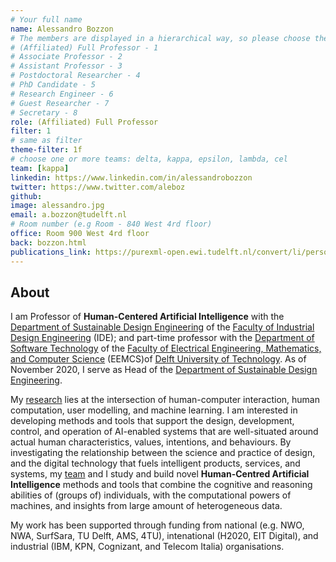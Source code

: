 ```yaml
---
# Your full name 
name: Alessandro Bozzon
# The members are displayed in a hierarchical way, so please choose the role (e.g. Full Professor, Assistant Professor etc) and filter number (e.g. 1, 2, 3) from this list:
# (Affiliated) Full Professor - 1
# Associate Professor - 2
# Assistant Professor - 3
# Postdoctoral Researcher - 4
# PhD Candidate - 5
# Research Engineer - 6 
# Guest Researcher - 7
# Secretary - 8
role: (Affiliated) Full Professor
filter: 1
# same as filter
theme-filter: 1f
# choose one or more teams: delta, kappa, epsilon, lambda, cel
team: [kappa]
linkedin: https://www.linkedin.com/in/alessandrobozzon
twitter: https://www.twitter.com/aleboz
github: 
image: alessandro.jpg
email: a.bozzon@tudelft.nl
# Room number (e.g Room - 840 West 4rd floor)
office: Room 900 West 4rd floor
back: bozzon.html
publications_link: https://purexml-open.ewi.tudelft.nl/convert/li/persons/cf21407c-8c4b-4ddd-b5f4-d68b9932b230
---
```


## About
I am Professor of **Human-Centered Artificial Intelligence** with the [Department of Sustainable Design Engineering](https://www.tudelft.nl/en/ide/about-ide/departments/design-engineering/) of the [Faculty of Industrial Design Engineering](https://www.tudelft.nl/en/ide/) (IDE); and part-time professor with the [Department of Software Technology](https://www.tudelft.nl/ewi/over-de-faculteit/afdelingen/software-technology/) of the [Faculty of Electrical Engineering, Mathematics, and Computer Science](https://www.tudelft.nl/en/eemcs/) (EEMCS)of [Delft University of Technology](https://www.tudelft.nl). As of November 2020, I serve as Head of the [Department of Sustainable Design Engineering](https://www.tudelft.nl/en/ide/about-ide/departments/design-engineering/).

My [research](https://www.alessandrobozzon.com/research/) lies at the intersection of human-computer interaction, human computation, user modelling, and machine learning. I am interested in developing methods and tools that support the design, development, control, and operation of AI-enabled systems that are well-situated around actual human characteristics, values, intentions, and behaviours. By investigating the relationship between the science and practice of design, and the digital technology that fuels intelligent products, services, and systems, my [team](https://www.alessandrobozzon.com/research/team) and I study and build novel **Human-Centred Artificial Intelligence**  methods and tools that combine the cognitive and reasoning abilities of (groups of) individuals, with the computational powers of machines, and insights from large amount of heterogeneous data.
     
My work has been supported through funding from national (e.g. NWO, NWA, SurfSara, TU Delft, AMS, 4TU), intenational (H2020, EIT Digital), and industrial (IBM, KPN, Cognizant, and Telecom Italia) organisations.

